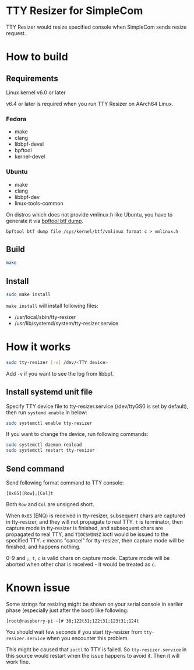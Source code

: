 TTY Resizer for SimpleCom
===

TTY Resizer would resize specified console when SimpleCom sends resize request.

# How to build

## Requirements

Linux kernel v6.0 or later

v6.4 or later is required when you run TTY Resizer on AArch64 Linux.

### Fedora

* make
* clang
* libbpf-devel
* bpftool
* kernel-devel

### Ubuntu

* make
* clang
* libbpf-dev
* linux-tools-common

On distros which does not provide vmlinux.h like Ubuntu, you have to generate it via [bpftool btf dump](https://manpages.ubuntu.com/manpages/focal/man8/bpftool-btf.8.html).

```
bpftool btf dump file /sys/kernel/btf/vmlinux format c > vmlinux.h
```

## Build

```bash
make
```

## Install

```bash
sudo make install
```

`make install` will install following files:

* /usr/local/sbin/tty-resizer
* /usr/lib/systemd/system/tty-resizer.service

# How it works

```bash
sudo tty-resizer [-v] /dev/<TTY device>
```

Add `-v` if you want to see the log from libbpf.

## Install systemd unit file

Specify TTY device file to tty-resizer.service (/dev/ttyGS0 is set by default), then run `systemd enable` in below:

```bash
sudo systemctl enable tty-resizer
```

If you want to change the device, run following commands:

```bash
sudo systemctl daemon-reaload
sudo systemctl restart tty-resizer
```

## Send command

Send following format command to TTY console:

```
[0x05][Row];[Col]t
```

Both `Row` and `Col` are unsigned short.

When `0x05` (ENQ) is received in tty-resizer, subsequent chars are captured in tty-resizer, and they will not propagate to real TTY. `t` is terminator, then capture mode in tty-resizer is finished, and subsequent chars are propagated to real TTY, and `TIOCSWINSZ` ioctl would be issued to the specified TTY. `c` means "cancel" for tty-resizer, then capture mode will be finished, and happens nothing.

0-9 and `;`, `t`, `c` is valid chars on capture mode. Capture mode will be aborted when other char is received - it would be treated as `c`.

# Known issue

Some strings for resizing might be shown on your serial console in earlier phase (especially just after the boot) like following:

```
[root@raspberry-pi ~]# 30;122t31;122t31;123t31;124t
```

You should wait few seconds if you start tty-resizer from `tty-resizer.service` when you encounter this problem.

This might be caused that `ioctl` to TTY is failed. So `tty-resizer.service` in this source would restart when the issue happens to avoid it. Then it will work fine.
